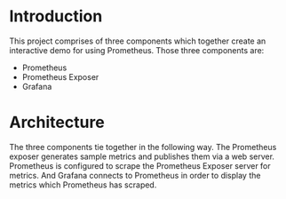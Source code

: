 # Introduction

This project comprises of three components which together create an interactive demo for using Prometheus. Those three components are:
  - Prometheus
  - Prometheus Exposer
  - Grafana

# Architecture

The three components tie together in the following way. The Prometheus exposer generates sample metrics and publishes them via a web server. Prometheus is configured to scrape the Prometheus Exposer server for metrics. And Grafana connects to Prometheus in order to display the metrics which Prometheus has scraped.



